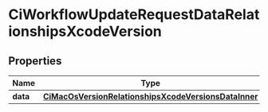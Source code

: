 

# CiWorkflowUpdateRequestDataRelationshipsXcodeVersion


## Properties

| Name | Type | Description | Notes |
|------------ | ------------- | ------------- | -------------|
|**data** | [**CiMacOsVersionRelationshipsXcodeVersionsDataInner**](CiMacOsVersionRelationshipsXcodeVersionsDataInner.md) |  |  [optional] |



